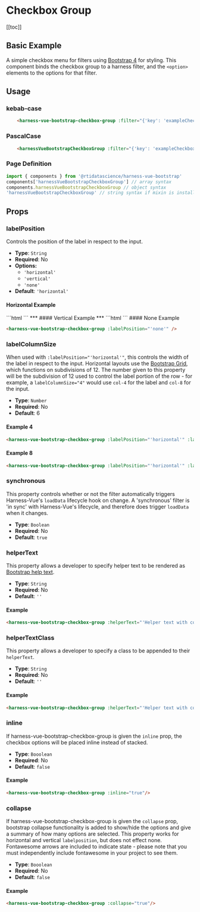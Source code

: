 # Checkbox Group

<!-- *** Changing input value is triggering this error every time in console:
Error in render: "TypeError: Cannot read property '_modulesNamespaceMap' of undefined"
-->
[[toc]]
## Basic Example
A simple checkbox menu for filters using [Bootstrap 4](https://getbootstrap.com/docs/4.0/components/forms/) for styling. This component binds the checkbox group to a harness filter, and the `<option>` elements to the options for that filter.

<!-- All checkboxes checked/unchecked? Cannot select just one at a time, only all or nothing -->

<harness-vue-bootstrap-checkbox-group :filter="{'key': 'exampleCheckboxGroup', 'label': 'Example Checkbox Group'}"  />

## Usage
### kebab-case
``` html
    <harness-vue-bootstrap-checkbox-group :filter="{'key': 'exampleCheckboxGroup', ...}" />
```
### PascalCase
```html
    <harnessVueBootstrapCheckboxGroup :filter="{'key': 'exampleCheckboxGroup', ...}" />
```
### Page Definition
```js
import { components } from '@rtidatascience/harness-vue-bootstrap'
components['harnessVueBootstrapCheckboxGroup'] // array syntax
components.harnessVueBootstrapCheckboxGroup // object syntax
'harnessVueBootstrapCheckboxGroup' // string syntax if mixin is installed
```

## Props

### labelPosition
Controls the position of the label in respect to the input.
* **Type**: `String`
* **Required**: No
* **Options:**
    * `'horizontal'`
    * `'vertical'`
    * `'none'`
* **Default**: `'horizontal'`

#### Horizontal Example
<harness-vue-bootstrap-checkbox-group :filter="{'key': 'exampleCheckboxGroup-0', 'label': 'Example Checkbox Group'}"  />
```html
<harness-vue-bootstrap-checkbox-group :labelPosition="'horizontal'" />
```
***
#### Vertical Example
<harness-vue-bootstrap-checkbox-group :filter="{'key': 'exampleCheckboxGroup-1', 'label': 'Example Checkbox Group'}"  :labelPosition="'vertical'" />
***
```html
<harness-vue-bootstrap-checkbox-group :labelPosition="'vertical'" />
```
#### None Example
<br />
<harness-vue-bootstrap-checkbox-group :filter="{'key': 'exampleCheckboxGroup-2', 'label': 'Example Checkbox Group'}"  :labelPosition="'none'" />

```html
<harness-vue-bootstrap-checkbox-group :labelPosition="'none'" />
```

### labelColumnSize
When used with `:labelPosition="'horizontal'"`, this controls the width of the label in respect to the input. Horizontal layouts use the [Bootstrap Grid](https://getbootstrap.com/docs/4.0/layout/grid/), which functions on subdivisions of 12. The number given to this property will be the subdivision of 12 used to control the label portion of the row - for example, a `labelColumnSize="4"` would use `col-4` for the label and `col-8` for the input.
* **Type**: `Number`
* **Required**: No
* **Default**: 6

#### Example 4
<harness-vue-bootstrap-checkbox-group :filter="{'key': 'exampleCheckboxGroup-3', 'label': 'Example Checkbox Group'}"  :labelColumnSize="4"/>

```html
<harness-vue-bootstrap-checkbox-group :labelPosition="'horizontal'" :labelColumnSize="4"/>
```
#### Example 8
<harness-vue-bootstrap-checkbox-group :filter="{'key': 'exampleCheckboxGroup-4', 'label': 'Example Checkbox Group'}"  :labelColumnSize="8"/>

```html
<harness-vue-bootstrap-checkbox-group :labelPosition="'horizontal'" :labelColumnSize="8" />
```

### synchronous
This property controls whether or not the filter automatically triggers Harness-Vue's `loadData` lifecycle hook on change. A 'synchronous' filter is 'in sync' with Harness-Vue's lifecycle, and therefore does trigger `loadData` when it changes.
* **Type**: `Boolean`
* **Required**: No
* **Default**: `true`

### helperText
This property allows a developer to specify helper text to be rendered as [Bootstrap help text](https://getbootstrap.com/docs/4.6/components/forms/#help-text).
* **Type**: `String`
* **Required**: No
* **Default**: `''`

#### Example
<harness-vue-bootstrap-checkbox-group :filter="{'key': 'exampleCheckboxGroup-5', 'label': 'Example Checkbox Group'}"  :helperText="'Helper text with contextual information'"/>

```html
<harness-vue-bootstrap-checkbox-group :helperText="'Helper text with contextual information'" />
```

### helperTextClass
This property allows a developer to specify a class to be appended to their `helperText`.
* **Type**: `String`
* **Required**: No
* **Default**: `''`

#### Example
<harness-vue-bootstrap-checkbox-group :filter="{'key': 'exampleCheckboxGroup-6', 'label': 'Example Checkbox Group'}"  :helperText="'Helper text with contextual information, styled as alert'" :helperTextClass="'alert alert-warning'"/>

```html
<harness-vue-bootstrap-checkbox-group :helperText="'Helper text with contextual information, styled as alert'" :helperTextClass="'alert alert-warning'"/>
```

### inline
If harness-vue-bootstrap-checkbox-group is given the `inline` prop, the checkbox options will be placed inline instead of stacked. 
* **Type**: `Booolean`
* **Required**: No
* **Default**: `false`

#### Example
<harness-vue-bootstrap-checkbox-group :filter="{'key': 'exampleCheckboxGroup-7', 'label': 'Example Checkbox Group'}"  :inline="true"/>

```html
<harness-vue-bootstrap-checkbox-group :inline="true"/>
```

### collapse
If harness-vue-bootstrap-checkbox-group is given the `collapse` prop, bootstrap collapse functionality is added to show/hide the options and give a summary of how many options are selected. This property works for horizontal and vertical `labelposition`, but does not effect none. Fontawesome arrows are included to indicate state - please note that you must independently include fontawesome in your project to see them.
* **Type**: `Booolean`
* **Required**: No
* **Default**: `false`

#### Example
<!-- Not expanding to show options? Cursor is pointer but when clicking nothing happens -->
<!-- Also showing 13 of 3 selected? Seems wrong... -->

<harness-vue-bootstrap-checkbox-group :filter="{'key': 'exampleCheckboxGroup-8', 'label': 'Example Checkbox Group Collapsed'}"  :collapse="true"/>

```html
<harness-vue-bootstrap-checkbox-group :collapse="true"/>
```
